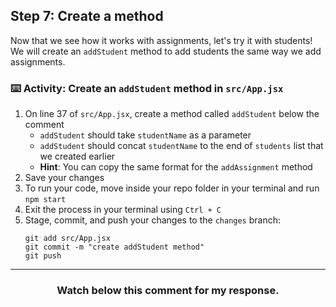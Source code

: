 ## Step 7: Create a method

Now that we see how it works with assignments, let's try it with students! We will create an `addStudent` method to add students the same way we add assignments.

### :keyboard: Activity: Create an `addStudent` method in `src/App.jsx`

1. On line 37 of `src/App.jsx`, create a method called `addStudent` below the comment
   - `addStudent` should take `studentName` as a parameter
   - `addStudent` should concat `studentName` to the end of `students` list that we created earlier
    - **Hint**: You can copy the same format for the `addAssignment` method
2. Save your changes
3. To run your code, move inside your repo folder in your terminal and run `npm start`
4. Exit the process in your terminal using `Ctrl + C`
5. Stage, commit, and push your changes to the `changes` branch:
    ```
    git add src/App.jsx
    git commit -m "create addStudent method"
    git push
    ```

<hr>
<h3 align="center">Watch below this comment for my response.</h3>